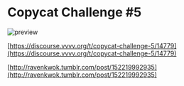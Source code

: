 # Copycat Challenge #5

![preview](preview.gif)

[https://discourse.vvvv.org/t/copycat-challenge-5/14779](https://discourse.vvvv.org/t/copycat-challenge-5/14779)

[http://ravenkwok.tumblr.com/post/152219992935](http://ravenkwok.tumblr.com/post/152219992935)
